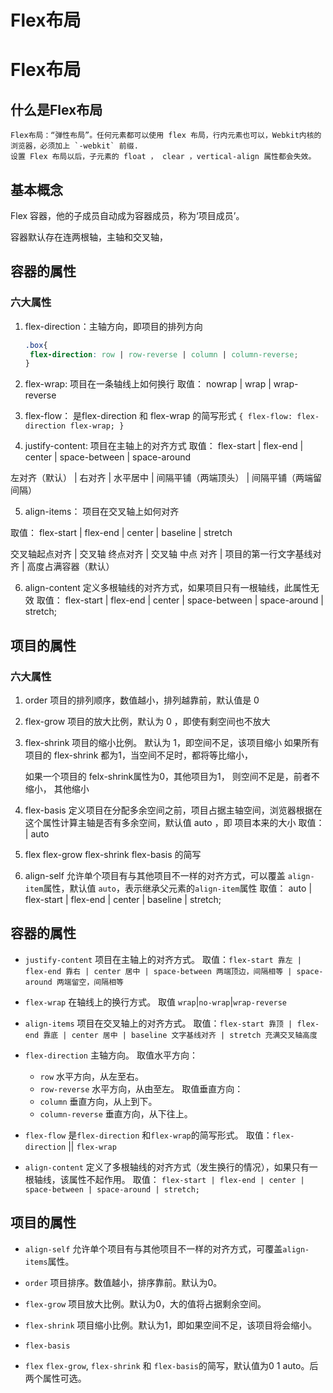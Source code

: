 # Flex布局

# Flex布局

## 什么是Flex布局

	Flex布局：“弹性布局”。任何元素都可以使用 flex 布局，行内元素也可以，Webkit内核的浏览器，必须加上 `-webkit` 前缀.
	设置 Flex 布局以后，子元素的 float ， clear ，vertical-align 属性都会失效。

## 基本概念

Flex 容器，他的子成员自动成为容器成员，称为‘项目成员’。

容器默认存在连两根轴，主轴和交叉轴，

## 容器的属性

### 六大属性

1. flex-direction：主轴方向，即项目的排列方向

   ```css
   .box{
   	flex-direction: row | row-reverse | column | column-reverse;
   }
   ```

2. flex-wrap: 项目在一条轴线上如何换行
   取值： nowrap | wrap | wrap-reverse

3. flex-flow： 是flex-direction 和 flex-wrap 的简写形式
   `{ flex-flow: flex-direction flex-wrap; }`

4. justify-content: 项目在主轴上的对齐方式
   取值： flex-start | flex-end | center | space-between | space-around

  左对齐（默认） | 右对齐 | 水平居中 |  间隔平铺（两端顶头） | 间隔平铺（两端留间隔） 

5. align-items： 项目在交叉轴上如何对齐

  取值： flex-start | flex-end | center | baseline | stretch 

  交叉轴起点对齐 | 交叉轴 终点对齐 | 交叉轴 中点 对齐 | 项目的第一行文字基线对齐 | 高度占满容器（默认）

6. align-content 定义多根轴线的对齐方式，如果项目只有一根轴线，此属性无效
   取值： flex-start | flex-end | center | space-between | space-around | stretch;

## 项目的属性 

### 六大属性

1. order 项目的排列顺序，数值越小，排列越靠前，默认值是 0 

2. flex-grow 项目的放大比例，默认为 0 ，即使有剩空间也不放大

3. flex-shrink 项目的缩小比例。
   默认为 1，即空间不足，该项目缩小 如果所有项目的 flex-shrink 都为1，当空间不足时，都将等比缩小，

   如果一个项目的 felx-shrink属性为0，其他项目为1， 则空间不足是，前者不缩小， 其他缩小

4. flex-basis 定义项目在分配多余空间之前，项目占据主轴空间，浏览器根据在这个属性计算主轴是否有多余空间，默认值 auto ，即 项目本来的大小
   取值：  <length> | auto

5. flex flex-grow flex-shrink flex-basis 的简写

6. align-self 允许单个项目有与其他项目不一样的对齐方式，可以覆盖 `align-item`属性，默认值 `auto`，表示继承父元素的`align-item`属性
   取值： auto | flex-start | flex-end | center | baseline | stretch;



## 容器的属性

- `justify-content` 项目在主轴上的对齐方式。
    取值：`flex-start 靠左 | flex-end 靠右 | center 居中 | space-between 两端顶边，间隔相等 | space-around 两端留空，间隔相等 `

- `flex-wrap` 在轴线上的换行方式。
    取值 `wrap`|`no-wrap`|`wrap-reverse`

- `align-items` 项目在交叉轴上的对齐方式。
    取值：`flex-start 靠顶 | flex-end 靠底 | center 居中 | baseline 文字基线对齐 | stretch 充满交叉轴高度` 

- `flex-direction` 主轴方向。
    取值水平方向：
  
  - `row` 水平方向，从左至右。
  - `row-reverse` 水平方向，从由至左。
    取值垂直方向：
  - `column`  垂直方向，从上到下。
  - `column-reverse` 垂直方向，从下往上。

- `flex-flow`
    是`flex-direction` 和`flex-wrap`的简写形式。
    取值：`flex-direction` || `flex-wrap`

- `align-content` 定义了多根轴线的对齐方式（发生换行的情况），如果只有一根轴线，该属性不起作用。
  取值： `flex-start | flex-end | center | space-between | space-around | stretch;`

## 项目的属性

- `align-self` 允许单个项目有与其他项目不一样的对齐方式，可覆盖`align-items`属性。

- `order` 项目排序。数值越小，排序靠前。默认为0。

- `flex-grow` 项目放大比例。默认为0，大的值将占据剩余空间。

- `flex-shrink` 项目缩小比例。默认为1，即如果空间不足，该项目将会缩小。

- `flex-basis`

- `flex` `flex-grow`, `flex-shrink` 和 `flex-basis`的简写，默认值为0 1 auto。后两个属性可选。
